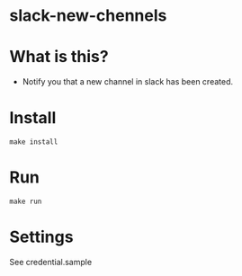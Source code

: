 # slack-new-chennels

# What is this?

* Notify you that a new channel in slack has been created.

# Install

```
make install
```

# Run

```
make run
```

# Settings

See credential.sample
